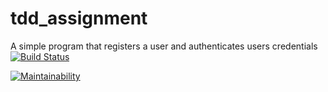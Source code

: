 # tdd_assignment
A simple program that registers a user and authenticates users credentials
[![Build Status](https://travis-ci.org/lubwamabenja/tdd_assignment.svg?branch=master)](https://travis-ci.org/lubwamabenja/tdd_assignment)

[![Maintainability](https://api.codeclimate.com/v1/badges/7c7e6d2ef08af8bc6b0e/maintainability)](https://codeclimate.com/github/lubwamabenja/tdd_assignment/maintainability)
